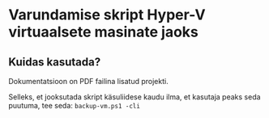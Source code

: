 # Varundamise skript Hyper-V virtuaalsete masinate jaoks 

## Kuidas kasutada?

Dokumentatsioon on PDF failina lisatud projekti.

Selleks, et jooksutada skript käsuliidese kaudu ilma, et kasutaja peaks seda puutuma, tee seda:
`backup-vm.ps1 -cli`
